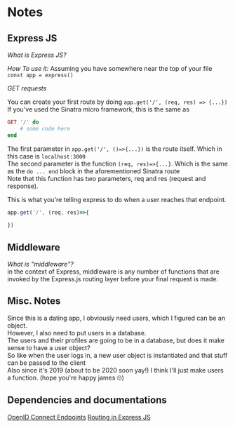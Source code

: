 # Notes




## Express JS

*What is Express JS?*



*How To use it:*
Assuming you have somewhere near the top of your file `const app = express()`  

*GET requests*

You can create your first route by doing `app.get('/', (req, res) => {...})`  
If you've used the Sinatra micro framework, this is the same as

```ruby 
GET '/' do
	# some code here
end
```

The first parameter in `app.get('/', ()=>{...})` is the route itself. Which in this case is `localhost:3000`  
The second parameter is the function `(req, res)=>{...}`. Which is the same as the `do ... end` block in the aforementioned Sinatra route  
Note that this function has two parameters, req and res (request and response).  

This is what you're telling express to do when a user reaches that endpoint.  

```javascript
app.get('/', (req, res)=>{
	
})
```



## Middleware

*What is "middleware"?*  
in the context of Express, middleware is any number of functions that are invoked by the Express.js routing layer before your final request is made.  

## Misc. Notes

Since this is a dating app, I obviously need users, which I figured can be an object.  
However, I also need to put users in a database.  
The users and their profiles are going to be in a database, but does it make sense to have a user object?  
So like when the user logs in, a new user object is instantiated and that stuff can be passed to the client  
Also since it's 2019 (about to be 2020 soon yay!) I think I'll just make users a function. (hope you're happy james 🙄)

## Dependencies and documentations

[OpenID Connect Endpoints](https://developer.okta.com/docs/reference/api/oidc/#endpoints)
[Routing in Express JS](https://expressjs.com/en/guide/routing.html)


